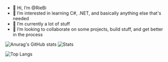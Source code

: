 - 👋 Hi, I’m @RieBi
- 👀 I’m interested in learning C#, .NET, and basically anything else that's needed
- 🌱 I’m currently a lot of stuff
- 💞️ I’m looking to collaborate on some projects, build stuff, and get better in the process

![Anurag's GitHub stats](https://github-readme-stats.vercel.app/api?username=riebi&theme=blueberry&show_icons=true)
![Stats](https://github-readme-streak-stats.herokuapp.com/?user=riebi&theme=blueberry)

![Top Langs](https://github-readme-stats.vercel.app/api/top-langs/?username=riebi&theme=blueberry)
